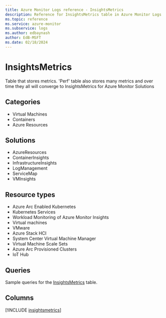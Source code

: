 ```yaml
---
title: Azure Monitor Logs reference - InsightsMetrics
description: Reference for InsightsMetrics table in Azure Monitor Logs.
ms.topic: reference
ms.service: azure-monitor
ms.subservice: logs
ms.author: edbaynash
author: EdB-MSFT
ms.date: 02/18/2024
---
```


# InsightsMetrics

Table that stores metrics. 'Perf' table also stores many metrics and over time they all will converge to InsightsMetrics for Azure Monitor Solutions 


## Categories

- Virtual Machines
- Containers
- Azure Resources

## Solutions

- AzureResources
- ContainerInsights
- InfrastructureInsights
- LogManagement
- ServiceMap
- VMInsights

## Resource types

- Azure Arc Enabled Kubernetes
- Kubernetes Services
- Workload Monitoring of Azure Monitor Insights
- Virtual machines
- VMware
- Azure Stack HCI
- System Center Virtual Machine Manager
- Virtual Machine Scale Sets
- Azure Arc Provisioned Clusters
- IoT Hub

## Queries

 Sample queries for the [InsightsMetrics](../queries/insightsmetrics.md) table.


## Columns
  
[!INCLUDE [insightsmetrics](.././tables/includes/insightsmetrics-include.md)]
